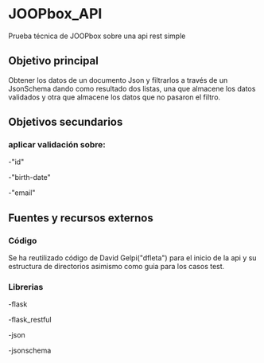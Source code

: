 # JOOPbox_API

Prueba técnica de JOOPbox sobre una api rest simple

## Objetivo principal

Obtener los datos de un documento Json y filtrarlos a través de un JsonSchema dando como resultado
dos listas, una que almacene los datos validados y otra que almacene los datos que no pasaron el filtro.

## Objetivos secundarios

### aplicar validación sobre:

-"id"

-"birth-date"

-"email"

## Fuentes y recursos externos

### Código

Se ha reutilizado código de David Gelpi("dfleta") para el inicio de la api y su estructura de directorios
asimismo como guia para los casos test.

### Librerias

-flask

-flask_restful

-json

-jsonschema
